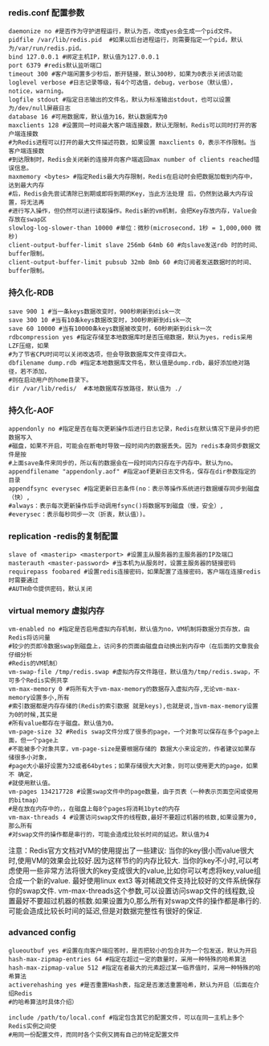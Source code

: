 ### redis.conf 配置参数

    daemonize no #是否作为守护进程运行，默认为否，改成yes会生成一个pid文件。
    pidfile /var/lib/redis.pid  #如果以后台进程运行，则需要指定一个pid，默认为/var/run/redis.pid。
    bind 127.0.0.1 #绑定主机IP，默认值为127.0.0.1
    port 6379 #redis默认监听端口
    timeout 300 #客户端闲置多少秒后，断开链接，默认300秒，如果为0表示关闭该功能
    loglevel verbose #日志记录等级，有4个可选值，debug，verbose（默认值），notice，warning。
    logfile stdout #指定日志输出的文件名，默认为标准输出stdout，也可以设置为/dev/null屏蔽日志
    database 16 #可用数据库，默认值为16，默认数据库为0
    maxclients 128 #设置同一时间最大客户端连接数，默认无限制，Redis可以同时打开的客户端连接数
    #为Redis进程可以打开的最大文件描述符数，如果设置 maxclients 0，表示不作限制。当客户端连接数
    #到达限制时，Redis会关闭新的连接并向客户端返回max number of clients reached错误信息。
    maxmemory <bytes> #指定Redis最大内存限制，Redis在启动时会把数据加载到内存中，达到最大内存
    #后，Redis会先尝试清除已到期或即将到期的Key，当此方法处理 后，仍然到达最大内存设置，将无法再
    #进行写入操作，但仍然可以进行读取操作。Redis新的vm机制，会把Key存放内存，Value会存放在swap区
    slowlog-log-slower-than 10000 #单位：微秒(microsecond，1秒 = 1,000,000 微秒)
    client-output-buffer-limit slave 256mb 64mb 60 #向slave发送rdb 时的时间、buffer限制。
    client-output-buffer-limit pubsub 32mb 8mb 60 #向订阅者发送数据时的时间、buffer限制。
    
### 持久化-RDB

    save 900 1 #当一条keys数据改变时，900秒刷新到disk一次
    save 300 10 #当有10条keys数据改变时，300秒刷新到disk一次
    save 60 10000 #当有10000条keys数据被改变时，60秒刷新到disk一次
    rdbcompression yes #指定存储至本地数据库时是否压缩数据，默认为yes，redis采用LZF压缩，如果
    #为了节省CPU时间可以关闭改选项，但会导致数据库文件变得巨大。
    dbfilename dump.rdb #指定本地数据库文件名，默认值是dump.rdb，最好添加绝对路径，若不添加，
    #则在启动用户的home目录下。
    dir /var/lib/redis/  #本地数据库存放路径，默认值为 ./

### 持久化-AOF

    appendonly no #指定是否在每次更新操作后进行日志记录，Redis在默认情况下是异步的把数据写入
    #磁盘，如果不开启，可能会在断电时导致一段时间内的数据丢失。因为 redis本身同步数据文件是按
    #上面save条件来同步的，所以有的数据会在一段时间内只存在于内存中。默认为no。
    appendfilename "appendonly.aof" #指定aof更新日志文件名，保存在dir参数指定的目录
    appendfsync everysec #指定更新日志条件(no：表示等操作系统进行数据缓存同步到磁盘（快）,
    #always：表示每次更新操作后手动调用fsync()将数据写到磁盘（慢，安全）,
    #everysec：表示每秒同步一次（折衷，默认值）)。

### replication -redis的复制配置

    slave of <masterip> <masterport> #设置主从服务器的主服务器的IP及端口
    masterauth <master-password> #当本机为从服务时，设置主服务器的链接密码
    requirepass foobared #设置redis连接密码，如果配置了连接密码，客户端在连接redis时需要通过
    #AUTH命令提供密码，默认关闭
    

### virtual memory 虚拟内存

    vm-enabled no #指定是否启用虚拟内存机制，默认值为no，VM机制将数据分页存放，由Redis将访问量
    #较少的页即冷数据swap到磁盘上，访问多的页面由磁盘自动换出到内存中（在后面的文章我会仔细分析
    #Redis的VM机制）
    vm-swap-file /tmp/redis.swap #虚拟内存文件路径，默认值为/tmp/redis.swap，不可多个Redis实例共享
    vm-max-memory 0 #将所有大于vm-max-memory的数据存入虚拟内存,无论vm-max-memory设置多小,所有
    #索引数据都是内存存储的(Redis的索引数据 就是keys),也就是说,当vm-max-memory设置为0的时候,其实是
    #所有value都存在于磁盘。默认值为0。
    vm-page-size 32 #Redis swap文件分成了很多的page，一个对象可以保存在多个page上面，但一个page上
    #不能被多个对象共享，vm-page-size是要根据存储的 数据大小来设定的，作者建议如果存储很多小对象，
    #page大小最好设置为32或者64bytes；如果存储很大大对象，则可以使用更大的page，如果不 确定，
    #就使用默认值。
    vm-pages 134217728 #设置swap文件中的page数量，由于页表（一种表示页面空闲或使用的bitmap）
    #是在放在内存中的，，在磁盘上每8个pages将消耗1byte的内存
    vm-max-threads 4 #设置访问swap文件的线程数,最好不要超过机器的核数,如果设置为0,那么所有
    #对swap文件的操作都是串行的，可能会造成比较长时间的延迟。默认值为4

注意：Redis官方文档对VM的使用提出了一些建议:
当你的key很小而value很大时,使用VM的效果会比较好.因为这样节约的内存比较大.
当你的key不小时,可以考虑使用一些非常方法将很大的key变成很大的value,比如你可以考虑将key,value组合成一个新的value.
最好使用linux ext3 等对稀疏文件支持比较好的文件系统保存你的swap文件.
vm-max-threads这个参数,可以设置访问swap文件的线程数,设置最好不要超过机器的核数.如果设置为0,那么所有对swap文件的操作都是串行的.可能会造成比较长时间的延迟,但是对数据完整性有很好的保证.

### advanced config

    glueoutbuf yes #设置在向客户端应答时，是否把较小的包合并为一个包发送，默认为开启
    hash-max-zipmap-entries 64 #指定在超过一定的数量时，采用一种特殊的哈希算法
    hash-max-zipmap-value 512 #指定在者最大的元素超过某一临界值时，采用一种特殊的哈希算法
    activerehashing yes #是否重置Hash表，指定是否激活重置哈希，默认为开启（后面在介绍Redis
    #的哈希算法时具体介绍）

    include /path/to/local.conf #指定包含其它的配置文件，可以在同一主机上多个Redis实例之间使
    #用同一份配置文件，而同时各个实例又拥有自己的特定配置文件
